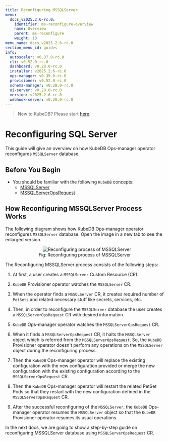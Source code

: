 ```yaml
---
title: Reconfiguring MSSQLServer
menu:
  docs_v2025.2.6-rc.0:
    identifier: ms-reconfigure-overview
    name: Overview
    parent: ms-reconfigure
    weight: 10
menu_name: docs_v2025.2.6-rc.0
section_menu_id: guides
info:
  autoscaler: v0.37.0-rc.0
  cli: v0.52.0-rc.0
  dashboard: v0.28.0-rc.0
  installer: v2025.2.6-rc.0
  ops-manager: v0.39.0-rc.0
  provisioner: v0.52.0-rc.0
  schema-manager: v0.28.0-rc.0
  ui-server: v0.28.0-rc.0
  version: v2025.2.6-rc.0
  webhook-server: v0.28.0-rc.0
---
```


> New to KubeDB? Please start [here](/docs/v2025.2.6-rc.0/README).

# Reconfiguring SQL Server

This guide will give an overview on how KubeDB Ops-manager operator reconfigures `MSSQLServer` database.

## Before You Begin

- You should be familiar with the following `KubeDB` concepts:
  - [MSSQLServer](/docs/v2025.2.6-rc.0/guides/mssqlserver/concepts/mssqlserver)
  - [MSSQLServerOpsRequest](/docs/v2025.2.6-rc.0/guides/mssqlserver/concepts/opsrequest)

## How Reconfiguring MSSQLServer Process Works

The following diagram shows how KubeDB Ops-manager operator reconfigures `MSSQLServer` database. Open the image in a new tab to see the enlarged version.

<figure align="center">
  <img alt="Reconfiguring process of MSSQLServer" src="/docs/v2025.2.6-rc.0/images/day-2-operation/mssqlserver/ms-reconfigure.png">
<figcaption align="center">Fig: Reconfiguring process of MSSQLServer</figcaption>
</figure>

The Reconfiguring MSSQLServer process consists of the following steps:

1. At first, a user creates a `MSSQLServer` Custom Resource (CR).

2. `KubeDB` Provisioner  operator watches the `MSSQLServer` CR.

3. When the operator finds a `MSSQLServer` CR, it creates required number of `PetSets` and related necessary stuff like secrets, services, etc.

4. Then, in order to reconfigure the `MSSQLServer` database the user creates a `MSSQLServerOpsRequest` CR with desired information.

5. `KubeDB` Ops-manager operator watches the `MSSQLServerOpsRequest` CR.

6. When it finds a `MSSQLServerOpsRequest` CR, it halts the `MSSQLServer` object which is referred from the `MSSQLServerOpsRequest`. So, the `KubeDB` Provisioner  operator doesn't perform any operations on the `MSSQLServer` object during the reconfiguring process.  

7. Then the `KubeDB` Ops-manager operator will replace the existing configuration with the new configuration provided or merge the new configuration with the existing configuration according to the `MSSQLServerOpsRequest` CR.

8. Then the `KubeDB` Ops-manager operator will restart the related PetSet Pods so that they restart with the new configuration defined in the `MSSQLServerOpsRequest` CR.

9. After the successful reconfiguring of the `MSSQLServer`, the `KubeDB` Ops-manager operator resumes the `MSSQLServer` object so that the `KubeDB` Provisioner  operator resumes its usual operations.

In the next docs, we are going to show a step-by-step guide on reconfiguring MSSQLServer database using `MSSQLServerOpsRequest` CR.